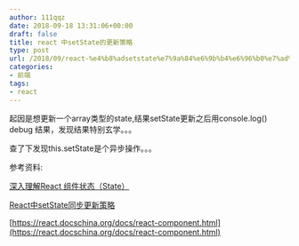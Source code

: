```yaml
---
author: 111qqz
date: 2018-09-18 13:31:06+00:00
draft: false
title: react 中setState的更新策略
type: post
url: /2018/09/react-%e4%b8%adsetstate%e7%9a%84%e6%9b%b4%e6%96%b0%e7%ad%96%e7%95%a5/
categories:
- 前端
tags:
- react
---
```


起因是想更新一个array类型的state,结果setState更新之后用console.log() debug 结果，发现结果特别玄学。。。

查了下发现this.setState是个异步操作。。。

参考资料:

[深入理解React 组件状态（State）](https://www.jianshu.com/p/c6257cbef1b1)

[React中setState同步更新策略](https://zhuanlan.zhihu.com/p/24781259)

[https://react.docschina.org/docs/react-component.html](https://react.docschina.org/docs/react-component.html)


